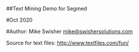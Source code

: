 ##Text Mining Demo for Segmed

#Oct 2020

#Author: Mike Swisher
mike@swishersolutions.com
 



Source for text files:
http://www.textfiles.com/fun/